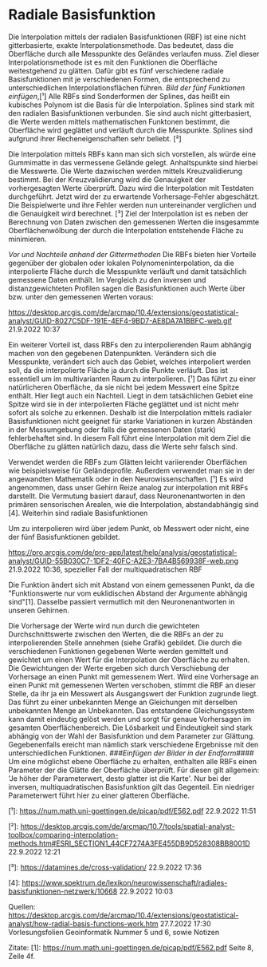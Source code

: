 # Radiale Basisfunktion

Die Interpolation mittels der radialen Basisfunktionen (RBF) ist eine nicht gitterbasierte, exakte Interpolationsmethode. Das bedeutet, dass die Oberfläche durch alle Messpunkte des Geländes verlaufen muss. Ziel dieser Interpolationsmethode ist es mit den Funktionen die Oberfläche weitestgehend zu glätten. Dafür gibt es fünf verschiedene radiale Basisfunktionen mit je verschiedenen Formen, die entsprechend zu unterschiedlichen Interpolationsflächen führen.
*Bild der fünf Funktionen einfügen*,[¹]
Alle RBFs sind Sonderformen der Splines, das heißt ein kubisches Polynom ist die Basis für die Interpolation. Splines sind stark mit den radialen Basisfunktionen verbunden. Sie sind auch nicht gitterbasiert, die Werte werden mittels mathematischen Funktonen bestimmt, die Oberfläche wird geglättet und verläuft durch die Messpunkte. Splines sind aufgrund ihrer Recheneigenschaften sehr beliebt. [²]

Die Interpolation mittels RBFs kann man sich sich vorstellen, als würde eine Gummimatte in das vermessene Gelände gelegt. Anhaltspunkte sind hierbei die Messwerte. Die Werte dazwischen werden mittels Kreuzvalidierung bestimmt. Bei der Kreuzvalidierung wird die Genauigkeit der vorhergesagten Werte überprüft. Dazu wird die Interpolation mit Testdaten durchgeführt. Jetzt wird der zu erwartende Vorhersage-Fehler abgeschätzt. Die Beispielwerte und ihre Fehler werden nun untereinander verglichen und die Genauigkeit wird berechnet. [³]
Ziel der Interpolation ist es neben der Berechnung von Daten zwischen den gemessenen Werten die insgesammte Oberflächenwölbung der durch die Interpolation entstehende Fläche zu minimieren.

*Vor und Nachteile anhand der Gittermethoden*
Die RBFs bieten hier Vorteile gegenüber der globalen oder lokalen Polynomeninterpolation, da die interpolierte Fläche durch die Messpunkte verläuft und damit tatsächlich gemessene Daten enthält. Im Vergleich zu den inversen und distanzgewichteten Profilen sagen die Basisfunktionen auch Werte über bzw. unter den gemessenen Werten voraus: 

<https://desktop.arcgis.com/de/arcmap/10.4/extensions/geostatistical-analyst/GUID-8027C5DF-191E-4EF4-9BD7-AE8DA7A1BBFC-web.gif> 
21.9.2022 10:37

Ein weiterer Vorteil ist, dass RBFs den zu interpolierenden Raum abhängig machen von den gegebenen Datenpunkten. Verändern sich die Messpunkte, verändert sich auch das Gebiet, welches interpoliert werden soll, da die interpolierte Fläche ja durch die Punkte verläuft. Das ist essentiell um im multivarianten Raum zu interpolieren. [¹]
Das führt zu einer natürlicheren Oberfläche, da sie nicht bei jedem Messwert eine Spitze enthält. Hier liegt auch ein Nachteil. Liegt in dem tatsächlichen Gebiet eine Spitze wird sie in der interpolierten Fläche geglättet und ist nicht mehr sofort als solche zu erkennen. Deshalb ist die Interpolation mittels radialer Basisfunktionen nicht geeignet für starke Variationen in kurzen Abständen in der Messumgebung oder falls die gemessenen Daten (stark) fehlerbehaftet sind. In diesem Fall führt eine Interpolation mit dem Ziel die Oberfläche zu glätten natürlich dazu, dass die Werte sehr falsch sind.

Verwendet werden die RBFs zum Glätten leicht variierender Oberflächen wie beispielsweise für Geländeprofile. Außerdem verwendet man sie in der angewandten Mathematik oder in den Neurowissenschaften. [¹] Es wird angenommen, dass unser Gehirn Reize analog zur interpolation mit RBFs darstellt. Die Vermutung basiert darauf, dass Neuronenantworten in den primären sensorischen Arealen, wie die Interpolation, abstandabhängig sind [4].
Weiterhin sind radiale Basisfunktionen

Um zu interpolieren wird über jedem Punkt, ob Messwert oder nicht, eine der fünf Basisfunktionen gebildet.

<https://pro.arcgis.com/de/pro-app/latest/help/analysis/geostatistical-analyst/GUID-55B030C7-1DF2-40FC-A2E3-7BA4B569938F-web.png> 
21.9.2022 10:36, spezieller Fall der multiquadratischen RBF

Die Funktion ändert sich mit Abstand von einem gemessenen Punkt, da die "Funktionswerte nur vom euklidischen Abstand der Argumente abhängig sind"[1].
Dasselbe passiert vermutlich mit den Neuronenantworten in unseren Gehirnen.

Die Vorhersage der Werte wird nun durch die gewichteten Durchschnittswerte zwischen den Werten, die die RBFs an der zu interpolierenden Stelle annehmen (siehe Grafik) gebildet. Die durch die verschiedenen Funktionen gegebenen Werte werden gemittelt und gewichtet um einen Wert für die Interpolation der Oberfläche zu erhalten.
Die Gewichtungen der Werte ergeben sich durch Verschiebung der Vorhersage an einen Punkt mit gemessenem Wert. Wird eine Vorhersage an einen Punkt mit gemessenen Werten verschoben, stimmt die RBF an dieser Stelle, da ihr ja ein Messwert als Ausgangswert der Funktion zugrunde liegt. Das führt zu einer unbekannten Menge an Gleichungen mit derselben unbekannten Menge an Unbekannten. Das entstandene Gleichungssystem kann damit eindeutig gelöst werden und sorgt für genaue Vorhersagen im gesamten Oberflächenbereich. Die Lösbarkeit und Eindeutigkeit sind stark abhängig von der Wahl der Basisfunktion und dem Parameter zur Glättung. Gegebenenfalls ereicht man nämlich stark verschiedene Ergebnisse mit den unterschiedlichen Funktionen. *###Einfügen der Bilder in der Endform####*
Um eine möglichst ebene Oberfläche zu erhalten, enthalten alle RBFs einen Parameter der die Glätte der Oberfläche überprüft. Für diesen gilt allgemein: 'Je höher der Parameterwert, desto glatter ist die Karte'. Nur bei der inversen, multiquadratischen Basisfunktion gilt das Gegenteil. Ein niedriger Parameterwert führt hier zu einer glatteren Oberfläche.

[¹]: https://num.math.uni-goettingen.de/picap/pdf/E562.pdf 22.9.2022 11:51

[²]: https://desktop.arcgis.com/de/arcmap/10.7/tools/spatial-analyst-toolbox/comparing-interpolation-methods.htm#ESRI_SECTION1_44CF7274A3FE455DB9D528308BB8001D 22.9.2022 12:21

[³]: https://datamines.de/cross-validation/ 22.9.2022 17:36

[4]: https://www.spektrum.de/lexikon/neurowissenschaft/radiales-basisfunktionen-netzwerk/10668 22.9.2022 10:03

Quellen:
https://desktop.arcgis.com/de/arcmap/10.4/extensions/geostatistical-analyst/how-radial-basis-functions-work.htm 27.7.2022 17:30
Vorlesungsfolien Geoinformatik Nummer 5 und 6, sowie Notizen

Zitate:
[1]: https://num.math.uni-goettingen.de/picap/pdf/E562.pdf Seite 8, Zeile 4f.

